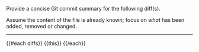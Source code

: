 Provide a concise Git commit summary for the following diff(s).

Assume the content of the file is already known; focus on *what* has been added, removed or changed.

---
{{#each diffs}}
{{this}}
{{/each}}